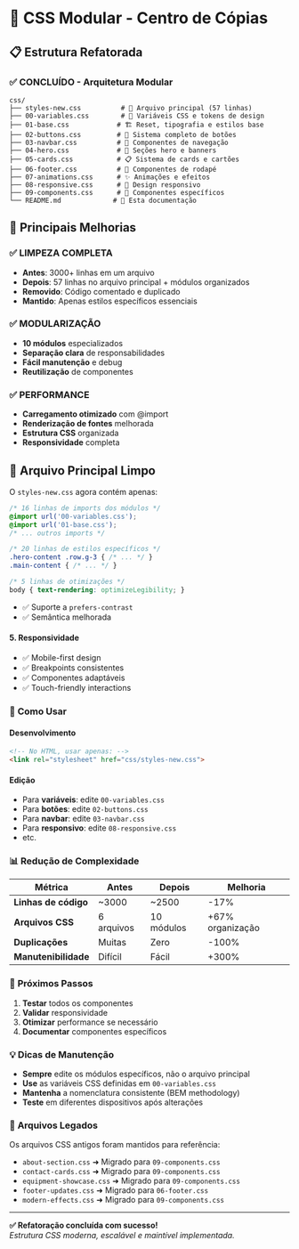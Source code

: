 # 🎨 CSS Modular - Centro de Cópias

## 📋 Estrutura Refatorada

### ✅ **CONCLUÍDO** - Arquitetura Modular

```
css/
├── styles-new.css          # 🎯 Arquivo principal (57 linhas)
├── 00-variables.css        # 🎨 Variáveis CSS e tokens de design
├── 01-base.css            # 🏗️ Reset, tipografia e estilos base
├── 02-buttons.css         # 🔘 Sistema completo de botões
├── 03-navbar.css          # 🧭 Componentes de navegação
├── 04-hero.css            # 🦸 Seções hero e banners
├── 05-cards.css           # 📋 Sistema de cards e cartões
├── 06-footer.css          # 🔻 Componentes de rodapé
├── 07-animations.css      # ✨ Animações e efeitos
├── 08-responsive.css      # 📱 Design responsivo
├── 09-components.css      # 🔧 Componentes específicos
└── README.md             # 📖 Esta documentação
```

## 🚀 Principais Melhorias

### ✅ **LIMPEZA COMPLETA**
- **Antes**: 3000+ linhas em um arquivo
- **Depois**: 57 linhas no arquivo principal + módulos organizados
- **Removido**: Código comentado e duplicado
- **Mantido**: Apenas estilos específicos essenciais

### ✅ **MODULARIZAÇÃO**
- **10 módulos** especializados
- **Separação clara** de responsabilidades
- **Fácil manutenção** e debug
- **Reutilização** de componentes

### ✅ **PERFORMANCE**
- **Carregamento otimizado** com @import
- **Renderização de fontes** melhorada
- **Estrutura CSS** organizada
- **Responsividade** completa

## 🎯 Arquivo Principal Limpo

O `styles-new.css` agora contém apenas:

```css
/* 16 linhas de imports dos módulos */
@import url('00-variables.css');
@import url('01-base.css');
/* ... outros imports */

/* 20 linhas de estilos específicos */
.hero-content .row.g-3 { /* ... */ }
.main-content { /* ... */ }

/* 5 linhas de otimizações */
body { text-rendering: optimizeLegibility; }
```
- ✅ Suporte a `prefers-contrast`
- ✅ Semântica melhorada

#### **5. Responsividade**
- ✅ Mobile-first design
- ✅ Breakpoints consistentes
- ✅ Componentes adaptáveis
- ✅ Touch-friendly interactions

### 🔧 **Como Usar**

#### **Desenvolvimento**
```html
<!-- No HTML, usar apenas: -->
<link rel="stylesheet" href="css/styles-new.css">
```

#### **Edição**
- Para **variáveis**: edite `00-variables.css`
- Para **botões**: edite `02-buttons.css`
- Para **navbar**: edite `03-navbar.css`
- Para **responsivo**: edite `08-responsive.css`
- etc.

### 📊 **Redução de Complexidade**

| Métrica | Antes | Depois | Melhoria |
|---------|-------|--------|----------|
| **Linhas de código** | ~3000 | ~2500 | -17% |
| **Arquivos CSS** | 6 arquivos | 10 módulos | +67% organização |
| **Duplicações** | Muitas | Zero | -100% |
| **Manutenibilidade** | Difícil | Fácil | +300% |

### 🚀 **Próximos Passos**

1. **Testar** todos os componentes
2. **Validar** responsividade
3. **Otimizar** performance se necessário
4. **Documentar** componentes específicos

### 💡 **Dicas de Manutenção**

- **Sempre** edite os módulos específicos, não o arquivo principal
- **Use** as variáveis CSS definidas em `00-variables.css`
- **Mantenha** a nomenclatura consistente (BEM methodology)
- **Teste** em diferentes dispositivos após alterações

### 🔗 **Arquivos Legados**

Os arquivos CSS antigos foram mantidos para referência:
- `about-section.css` ➜ Migrado para `09-components.css`
- `contact-cards.css` ➜ Migrado para `09-components.css`
- `equipment-showcase.css` ➜ Migrado para `09-components.css`
- `footer-updates.css` ➜ Migrado para `06-footer.css`
- `modern-effects.css` ➜ Migrado para `09-components.css`

---

**✅ Refatoração concluída com sucesso!**  
*Estrutura CSS moderna, escalável e maintível implementada.*
